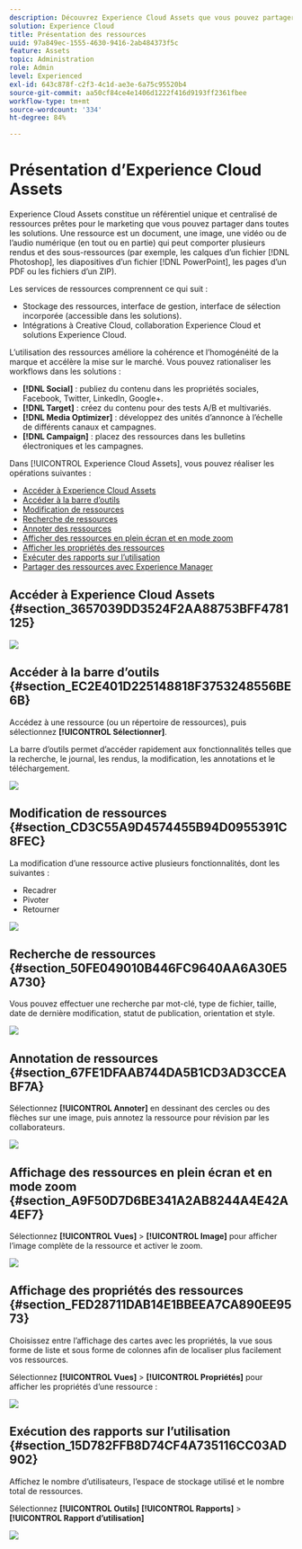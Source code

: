 ```yaml
---
description: Découvrez Experience Cloud Assets que vous pouvez partager entre les solutions.
solution: Experience Cloud
title: Présentation des ressources
uuid: 97a849ec-1555-4630-9416-2ab484373f5c
feature: Assets
topic: Administration
role: Admin
level: Experienced
exl-id: 643c878f-c2f3-4c1d-ae3e-6a75c95520b4
source-git-commit: aa50cf84ce4e1406d1222f416d9193ff2361fbee
workflow-type: tm+mt
source-wordcount: '334'
ht-degree: 84%

---
```


# Présentation d’Experience Cloud Assets

Experience Cloud Assets constitue un référentiel unique et centralisé de ressources prêtes pour le marketing que vous pouvez partager dans toutes les solutions. Une ressource est un document, une image, une vidéo ou de lʼaudio numérique (en tout ou en partie) qui peut comporter plusieurs rendus et des sous-ressources (par exemple, les calques dʼun fichier [!DNL Photoshop], les diapositives dʼun fichier [!DNL PowerPoint], les pages dʼun PDF ou les fichiers dʼun ZIP).

Les services de ressources comprennent ce qui suit :

* Stockage des ressources, interface de gestion, interface de sélection incorporée (accessible dans les solutions).
* Intégrations à Creative Cloud, collaboration Experience Cloud et solutions Experience Cloud.

L’utilisation des ressources améliore la cohérence et l’homogénéité de la marque et accélère la mise sur le marché. Vous pouvez rationaliser les workflows dans les solutions :

* **[!DNL Social]** : publiez du contenu dans les propriétés sociales, Facebook, Twitter, LinkedIn, Google+.
* **[!DNL Target]** : créez du contenu pour des tests A/B et multivariés.
* **[!DNL Media Optimizer]** : développez des unités d’annonce à l’échelle de différents canaux et campagnes.
* **[!DNL Campaign]** : placez des ressources dans les bulletins électroniques et les campagnes.

Dans [!UICONTROL Experience Cloud Assets], vous pouvez réaliser les opérations suivantes :

* [Accéder à Experience Cloud Assets](experience-cloud-assets.md#section_3657039DD3524F2AA88753BFF4781125)
* [Accéder à la barre d’outils](experience-cloud-assets.md#section_EC2E401D225148818F3753248556BE6B)
* [Modification de ressources](experience-cloud-assets.md#section_CD3C55A9D4574455B94D0955391C8FEC)
* [Recherche de ressources](experience-cloud-assets.md#section_50FE049010B446FC9640AA6A30E5A730)
* [Annoter des ressources](experience-cloud-assets.md#section_67FE1DFAAB744DA5B1CD3AD3CCEABF7A)
* [Afficher des ressources en plein écran et en mode zoom](experience-cloud-assets.md#section_A9F50D7D6BE341A2AB8244A4E42A4EF7)
* [Afficher les propriétés des ressources](experience-cloud-assets.md#section_FED28711DAB14E1BBEEA7CA890EE9573)
* [Exécuter des rapports sur l’utilisation](experience-cloud-assets.md#section_15D782FFB8D74CF4A735116CC03AD902)
* [Partager des ressources avec Experience Manager](experience-cloud-assets.md#section_45C1B72F4D274F54BC6CCB64D2580AC5)

## Accéder à Experience Cloud Assets {#section_3657039DD3524F2AA88753BFF4781125}

![](assets/asset-nav.png)

## Accéder à la barre d’outils {#section_EC2E401D225148818F3753248556BE6B}

Accédez à une ressource (ou un répertoire de ressources), puis sélectionnez **[!UICONTROL Sélectionner]**.

La barre d’outils permet d’accéder rapidement aux fonctionnalités telles que la recherche, le journal, les rendus, la modification, les annotations et le téléchargement.

![](assets/asset-tools.png)

## Modification de ressources {#section_CD3C55A9D4574455B94D0955391C8FEC}

La modification d’une ressource active plusieurs fonctionnalités, dont les suivantes :

* Recadrer
* Pivoter
* Retourner

![](assets/asset-edit.png)

## Recherche de ressources {#section_50FE049010B446FC9640AA6A30E5A730}

Vous pouvez effectuer une recherche par mot-clé, type de fichier, taille, date de dernière modification, statut de publication, orientation et style.

![](assets/asset-search.png)

## Annotation de ressources {#section_67FE1DFAAB744DA5B1CD3AD3CCEABF7A}

Sélectionnez **[!UICONTROL Annoter]** en dessinant des cercles ou des flèches sur une image, puis annotez la ressource pour révision par les collaborateurs.

![](assets/assets-annotate.png)

## Affichage des ressources en plein écran et en mode zoom {#section_A9F50D7D6BE341A2AB8244A4E42A4EF7}

Sélectionnez **[!UICONTROL Vues]** > **[!UICONTROL Image]** pour afficher l’image complète de la ressource et activer le zoom.

![](assets/asset-zoom.png)

## Affichage des propriétés des ressources {#section_FED28711DAB14E1BBEEA7CA890EE9573}

Choisissez entre l’affichage des cartes avec les propriétés, la vue sous forme de liste et sous forme de colonnes afin de localiser plus facilement vos ressources.

Sélectionnez **[!UICONTROL Vues]** > **[!UICONTROL Propriétés]** pour afficher les propriétés d’une ressource :

![](assets/asset-properties.png)

## Exécution des rapports sur l’utilisation {#section_15D782FFB8D74CF4A735116CC03AD902}

Affichez le nombre d’utilisateurs, l’espace de stockage utilisé et le nombre total de ressources.

Sélectionnez **[!UICONTROL Outils]** **[!UICONTROL Rapports]** > **[!UICONTROL Rapport d’utilisation]**

![](assets/assets-usage-report.png)
